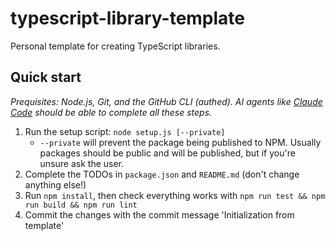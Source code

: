 # typescript-library-template

Personal template for creating TypeScript libraries.

## Quick start

*Prequisites: Node.js, Git, and the GitHub CLI (authed). AI agents like [Claude Code](https://www.anthropic.com/claude-code) should be able to complete all these steps.*

1. Run the setup script: `node setup.js [--private]`
   - `--private` will prevent the package being published to NPM. Usually packages should be public and will be published, but if you're unsure ask the user.
2. Complete the TODOs in `package.json` and `README.md` (don't change anything else!)
3. Run `npm install`, then check everything works with `npm run test && npm run build && npm run lint`
4. Commit the changes with the commit message 'Initialization from template'
